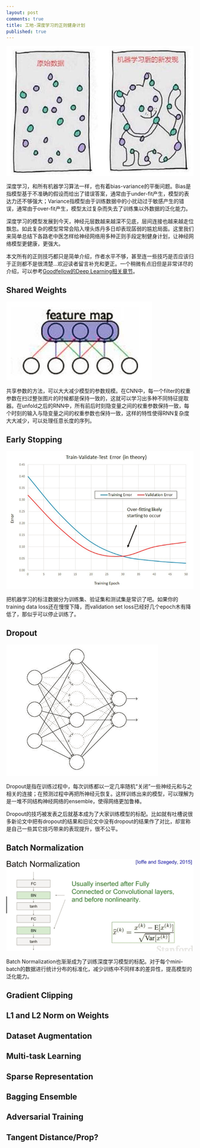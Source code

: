 ```yaml
---
layout: post
comments: true
title: 工地-深度学习的正则健身计划
published: true
---
```


![](/images/201712/2.png)

深度学习，和所有机器学习算法一样，也有着bias-variance的平衡问题。Bias是指模型基于不准确的假设而给出了错误答案，通常由于under-fit产生，模型的表达力还不够强大；Variance指模型由于训练数据中的小扰动过于敏感产生的错误，通常由于over-fit产生，模型太过复杂而失去了训练集以外数据的泛化能力。

深度学习的模型发展到今天，神经元层数越来越深不见底，层间连接也越来越走位飘忽。如此复杂的模型常常会陷入埋头炼丹多日却表现孱弱的尴尬局面。这里我们来简单总结下各路老中医怎样给神经网络用多种正则手段定制健身计划，让神经网络模型更健康，更强大。

本文所有的正则技巧都只是简单介绍，作者水平不够，甚至连一些技巧是否应该归于正则都不是很清楚...欢迎读者留言补充和更正。一个稍微有点旧但是非常详尽的介绍，可以参考[Goodfellow的Deep Learning相关章节](http://www.deeplearningbook.org/contents/regularization.html)。



## Shared Weights

![](/images/201712/1.png)

共享参数的方法，可以大大减少模型的参数规模。在CNN中，每一个filter的权重参数在扫过整张图片的时候都是保持一致的，这就可以学习出多种不同特征提取器。在unfold之后的RNN中，所有前后时刻隐变量之间的权重参数保持一致，每个时刻的输入与隐变量之间的权重参数也保持一致，这样的特性使得RNN复杂度大大减少，可以处理任意长度的序列。


## Early Stopping

![](/images/201712/3.png)

把机器学习的标注数据分为训练集、验证集和测试集是常识了吧。如果你的training data loss还在慢慢下降，而validation set loss已经好几个epoch木有降低了，那似乎可以停止训练了。


## Dropout

![](/images/201712/4.png)

Dropout是指在训练过程中，每次训练都以一定几率随机“关闭”一些神经元和与之相关的连接；在预测过程中再把所神经元恢复。这样训练出来的模型，可以理解为是一堆不同结构神经网络的ensemble，使得网络更加鲁棒。

Dropout的技巧被发表之后就基本成为了大家训练模型的标配。比如就有吐槽说很多新论文中把有dropout的结果和旧论文中没有dropout的结果作了对比，却宣称是自己一些其它技巧带来的表现提升，很不公平。


## Batch Normalization

![](/images/201712/5.png)

Batch Normalization也渐渐成为了训练深度学习模型的标配。对于每个mini-batch的数据进行统计分布的标准化，减少训练中不同样本的差异性，提高模型的泛化能力。


## Gradient Clipping


## L1 and L2 Norm on Weights


## Dataset Augmentation


## Multi-task Learning


## Sparse Representation


## Bagging Ensemble


## Adversarial Training


## Tangent Distance/Prop?


